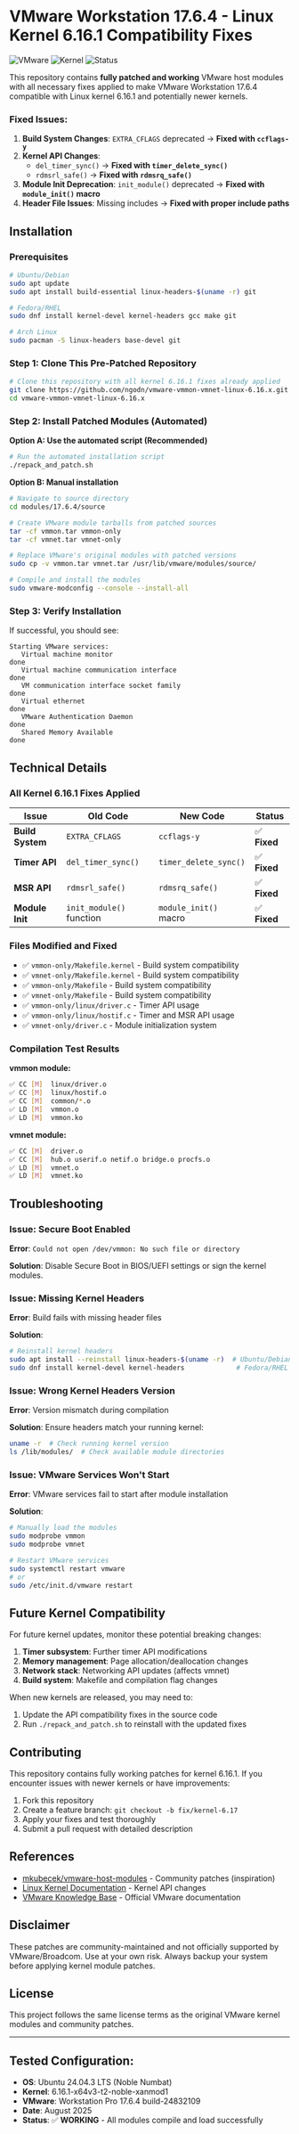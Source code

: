 # VMware Workstation 17.6.4 - Linux Kernel 6.16.1 Compatibility Fixes

![VMware](https://img.shields.io/badge/VMware-Workstation_17.6.4-blue)
![Kernel](https://img.shields.io/badge/Linux_Kernel-6.16.1-green)
![Status](https://img.shields.io/badge/Status-✅_WORKING-success)

This repository contains **fully patched and working** VMware host modules with all necessary fixes applied to make VMware Workstation 17.6.4 compatible with Linux kernel 6.16.1 and potentially newer kernels.

### **Fixed Issues:**

1. **Build System Changes**: `EXTRA_CFLAGS` deprecated → **Fixed with `ccflags-y`**
2. **Kernel API Changes**: 
   - `del_timer_sync()` → **Fixed with `timer_delete_sync()`**
   - `rdmsrl_safe()` → **Fixed with `rdmsrq_safe()`**
3. **Module Init Deprecation**: `init_module()` deprecated → **Fixed with `module_init()` macro**
4. **Header File Issues**: Missing includes → **Fixed with proper include paths**


## Installation

### Prerequisites

```bash
# Ubuntu/Debian
sudo apt update
sudo apt install build-essential linux-headers-$(uname -r) git

# Fedora/RHEL  
sudo dnf install kernel-devel kernel-headers gcc make git

# Arch Linux
sudo pacman -S linux-headers base-devel git
```

### Step 1: Clone This Pre-Patched Repository

```bash
# Clone this repository with all kernel 6.16.1 fixes already applied
git clone https://github.com/ngodn/vmware-vmmon-vmnet-linux-6.16.x.git
cd vmware-vmmon-vmnet-linux-6.16.x
```

### Step 2: Install Patched Modules (Automated)

**Option A: Use the automated script (Recommended)**

```bash
# Run the automated installation script
./repack_and_patch.sh
```

**Option B: Manual installation**

```bash
# Navigate to source directory
cd modules/17.6.4/source

# Create VMware module tarballs from patched sources
tar -cf vmmon.tar vmmon-only
tar -cf vmnet.tar vmnet-only

# Replace VMware's original modules with patched versions  
sudo cp -v vmmon.tar vmnet.tar /usr/lib/vmware/modules/source/

# Compile and install the modules
sudo vmware-modconfig --console --install-all
```

### Step 3: Verify Installation

If successful, you should see:
```
Starting VMware services:
   Virtual machine monitor                                             done
   Virtual machine communication interface                             done
   VM communication interface socket family                            done
   Virtual ethernet                                                    done
   VMware Authentication Daemon                                        done
   Shared Memory Available                                             done
```

## Technical Details

### **All Kernel 6.16.1 Fixes Applied**

| Issue | Old Code | New Code | Status |
|-------|----------|----------|---------|
| **Build System** | `EXTRA_CFLAGS` | `ccflags-y` | ✅ **Fixed** |
| **Timer API** | `del_timer_sync()` | `timer_delete_sync()` | ✅ **Fixed** |
| **MSR API** | `rdmsrl_safe()` | `rdmsrq_safe()` | ✅ **Fixed** |
| **Module Init** | `init_module()` function | `module_init()` macro | ✅ **Fixed** |

### Files Modified and Fixed

- ✅ `vmmon-only/Makefile.kernel` - Build system compatibility
- ✅ `vmnet-only/Makefile.kernel` - Build system compatibility  
- ✅ `vmmon-only/Makefile` - Build system compatibility
- ✅ `vmnet-only/Makefile` - Build system compatibility
- ✅ `vmmon-only/linux/driver.c` - Timer API usage
- ✅ `vmmon-only/linux/hostif.c` - Timer and MSR API usage
- ✅ `vmnet-only/driver.c` - Module initialization system

### Compilation Test Results

**vmmon module:**
```bash
✅ CC [M]  linux/driver.o
✅ CC [M]  linux/hostif.o  
✅ CC [M]  common/*.o
✅ LD [M]  vmmon.o
✅ LD [M]  vmmon.ko
```

**vmnet module:**
```bash
✅ CC [M]  driver.o
✅ CC [M]  hub.o userif.o netif.o bridge.o procfs.o
✅ LD [M]  vmnet.o  
✅ LD [M]  vmnet.ko
```

## Troubleshooting

### Issue: Secure Boot Enabled
**Error**: `Could not open /dev/vmmon: No such file or directory`

**Solution**: Disable Secure Boot in BIOS/UEFI settings or sign the kernel modules.

### Issue: Missing Kernel Headers
**Error**: Build fails with missing header files

**Solution**: 
```bash
# Reinstall kernel headers
sudo apt install --reinstall linux-headers-$(uname -r)  # Ubuntu/Debian
sudo dnf install kernel-devel kernel-headers             # Fedora/RHEL
```

### Issue: Wrong Kernel Headers Version
**Error**: Version mismatch during compilation

**Solution**: Ensure headers match your running kernel:
```bash
uname -r  # Check running kernel version
ls /lib/modules/  # Check available module directories
```

### Issue: VMware Services Won't Start
**Error**: VMware services fail to start after module installation

**Solution**:
```bash
# Manually load the modules
sudo modprobe vmmon
sudo modprobe vmnet

# Restart VMware services
sudo systemctl restart vmware
# or
sudo /etc/init.d/vmware restart
```

## Future Kernel Compatibility

For future kernel updates, monitor these potential breaking changes:

1. **Timer subsystem**: Further timer API modifications
2. **Memory management**: Page allocation/deallocation changes  
3. **Network stack**: Networking API updates (affects vmnet)
4. **Build system**: Makefile and compilation flag changes

When new kernels are released, you may need to:
1. Update the API compatibility fixes in the source code
2. Run `./repack_and_patch.sh` to reinstall with the updated fixes

## Contributing

This repository contains fully working patches for kernel 6.16.1. If you encounter issues with newer kernels or have improvements:

1. Fork this repository
2. Create a feature branch: `git checkout -b fix/kernel-6.17`
3. Apply your fixes and test thoroughly
4. Submit a pull request with detailed description

## References

- [mkubecek/vmware-host-modules](https://github.com/mkubecek/vmware-host-modules) - Community patches (inspiration)
- [Linux Kernel Documentation](https://www.kernel.org/doc/html/latest/) - Kernel API changes
- [VMware Knowledge Base](https://kb.vmware.com/) - Official VMware documentation

## Disclaimer

These patches are community-maintained and not officially supported by VMware/Broadcom. Use at your own risk. Always backup your system before applying kernel module patches.

## License

This project follows the same license terms as the original VMware kernel modules and community patches.

---

## **Tested Configuration:**
- **OS**: Ubuntu 24.04.3 LTS (Noble Numbat)
- **Kernel**: 6.16.1-x64v3-t2-noble-xanmod1  
- **VMware**: Workstation Pro 17.6.4 build-24832109
- **Date**: August 2025
- **Status**: ✅ **WORKING** - All modules compile and load successfully

